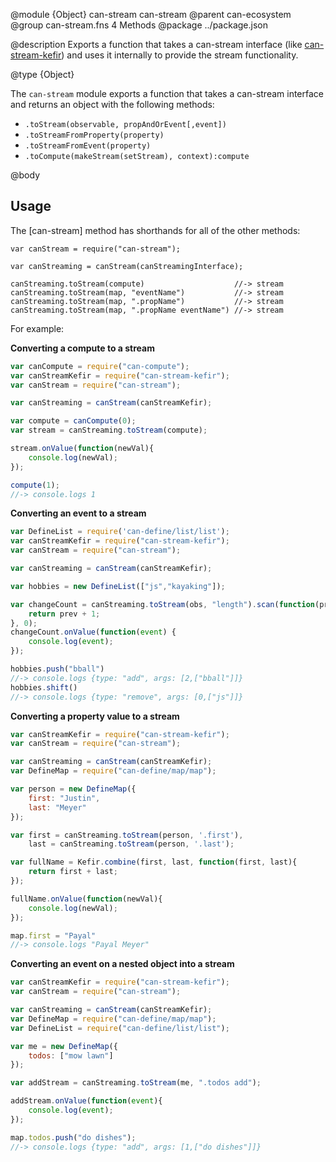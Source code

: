 @module {Object} can-stream can-stream
@parent can-ecosystem
@group can-stream.fns 4 Methods
@package ../package.json

@description Exports a function that takes a can-stream interface (like [can-stream-kefir](https://github.com/canjs/can-stream-kefir)) and uses it internally to provide the stream functionality.

@type {Object}

  The `can-stream` module exports a function that takes a can-stream interface and returns an object with the following methods:

- `.toStream(observable, propAndOrEvent[,event])`
- `.toStreamFromProperty(property)`
- `.toStreamFromEvent(property)`
- `.toCompute(makeStream(setStream), context):compute`


@body

## Usage

The [can-stream] method has shorthands for all of the other methods:

```
var canStream = require("can-stream");

var canStreaming = canStream(canStreamingInterface);

canStreaming.toStream(compute)                    //-> stream
canStreaming.toStream(map, "eventName")           //-> stream
canStreaming.toStream(map, ".propName")           //-> stream
canStreaming.toStream(map, ".propName eventName") //-> stream
```

For example:

__Converting a compute to a stream__

```js
var canCompute = require("can-compute");
var canStreamKefir = require("can-stream-kefir");
var canStream = require("can-stream");

var canStreaming = canStream(canStreamKefir);

var compute = canCompute(0);
var stream = canStreaming.toStream(compute);

stream.onValue(function(newVal){
	console.log(newVal);
});

compute(1);
//-> console.logs 1
```

__Converting an event to a stream__

```js
var DefineList = require('can-define/list/list');
var canStreamKefir = require("can-stream-kefir");
var canStream = require("can-stream");

var canStreaming = canStream(canStreamKefir);

var hobbies = new DefineList(["js","kayaking"]);

var changeCount = canStreaming.toStream(obs, "length").scan(function(prev){
	return prev + 1;
}, 0);
changeCount.onValue(function(event) {
	console.log(event);
});

hobbies.push("bball")
//-> console.logs {type: "add", args: [2,["bball"]]}
hobbies.shift()
//-> console.logs {type: "remove", args: [0,["js"]]}
```

__Converting a property value to a stream__

```js
var canStreamKefir = require("can-stream-kefir");
var canStream = require("can-stream");

var canStreaming = canStream(canStreamKefir);
var DefineMap = require("can-define/map/map");

var person = new DefineMap({
	first: "Justin",
	last: "Meyer"
});

var first = canStreaming.toStream(person, '.first'),
	last = canStreaming.toStream(person, '.last');

var fullName = Kefir.combine(first, last, function(first, last){
	return first + last;
});

fullName.onValue(function(newVal){
	console.log(newVal);
});

map.first = "Payal"
//-> console.logs "Payal Meyer"
```

__Converting an event on a nested object into a stream__

```js
var canStreamKefir = require("can-stream-kefir");
var canStream = require("can-stream");

var canStreaming = canStream(canStreamKefir);
var DefineMap = require("can-define/map/map");
var DefineList = require("can-define/list/list");

var me = new DefineMap({
	todos: ["mow lawn"]
});

var addStream = canStreaming.toStream(me, ".todos add");

addStream.onValue(function(event){
	console.log(event);
});

map.todos.push("do dishes");
//-> console.logs {type: "add", args: [1,["do dishes"]]}
```
